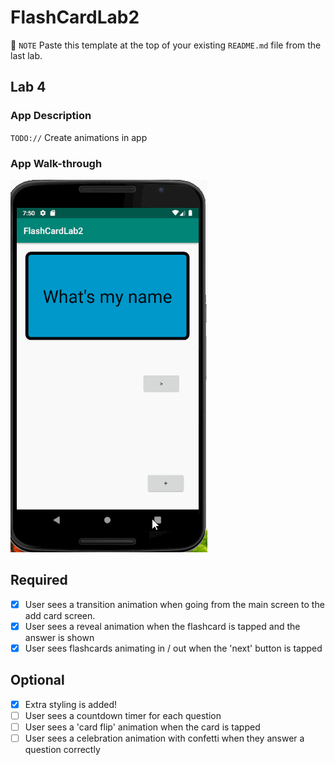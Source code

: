 # FlashCardLab2
📝 `NOTE` Paste this template at the top of your existing `README.md` file from the last lab.

## Lab 4

### App Description
`TODO://` Create animations in app

### App Walk-through
![FlashCard](flashcardlab4.gif)

## Required
- [x] User sees a transition animation when going from the main screen to the add card screen.
- [x] User sees a reveal animation when the flashcard is tapped and the answer is shown
- [x] User sees flashcards animating in / out when the 'next' button is tapped

## Optional
- [x] Extra styling is added!
- [ ] User sees a countdown timer for each question
- [ ] User sees a 'card flip' animation when the card is tapped
- [ ] User sees a celebration animation with confetti when they answer a question correctly
